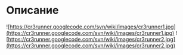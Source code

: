 # Описание #

![https://cr3runner.googlecode.com/svn/wiki/images/cr3runner1.jpg](https://cr3runner.googlecode.com/svn/wiki/images/cr3runner1.jpg)
![https://cr3runner.googlecode.com/svn/wiki/images/cr3runner2.jpg](https://cr3runner.googlecode.com/svn/wiki/images/cr3runner2.jpg)